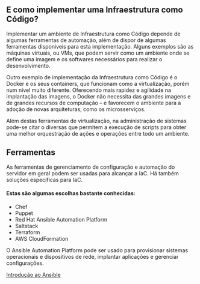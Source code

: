 E como implementar uma Infraestrutura como Código?
--------------------------------------------------

Implementar um ambiente de Infraestrutura como Código depende de algumas ferramentas de automação, além de dispor de algumas ferramentas disponíveis para esta implementação. Alguns exemplos são as máquinas virtuais, ou VMs, que podem servir como um ambiente onde se define uma imagem e os softwares necessários para realizar o desenvolvimento.

Outro exemplo de implementação da Infraestrutura como Código é o Docker e os seus containers, que funcionam como a virtualização, porém num nível muito diferente. Oferecendo mais rapidez e agilidade na implantação das imagens, o Docker não necessita das grandes imagens e de grandes recursos de computação – e favorecem o ambiente para a adoção de novas arquiteturas, como os microsserviços.

Além destas ferramentas de virtualização, na administração de sistemas pode-se citar o diversas que permitem a execução de scripts para obter uma melhor orquestração de ações e operações entre todo um ambiente.

Ferramentas
-----------

As ferramentas de gerenciamento de configuração e automação do servidor em geral podem ser usadas para alcançar a IaC. Há também soluções específicas para IaC. 

#### Estas são algumas escolhas bastante conhecidas:

*   Chef
*   Puppet
*   Red Hat Ansible Automation Platform
*   Saltstack
*   Terraform 
*   AWS CloudFormation

O Ansible Automation Platform pode ser usado para provisionar sistemas operacionais e dispositivos de rede, implantar aplicações e gerenciar configurações.

[Introdução ao Ansible](https://www.redhat.com/pt-br/topics/automation/learning-ansible-tutorial "artigo | Introdução ao Ansible")

